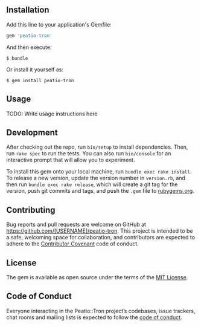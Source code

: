 ## Installation

Add this line to your application's Gemfile:

```ruby
gem 'peatio-tron'
```

And then execute:

    $ bundle

Or install it yourself as:

    $ gem install peatio-tron

## Usage

TODO: Write usage instructions here

## Development

After checking out the repo, run `bin/setup` to install dependencies. Then, run `rake spec` to run the tests. You can also run `bin/console` for an interactive prompt that will allow you to experiment.

To install this gem onto your local machine, run `bundle exec rake install`. To release a new version, update the version number in `version.rb`, and then run `bundle exec rake release`, which will create a git tag for the version, push git commits and tags, and push the `.gem` file to [rubygems.org](https://rubygems.org).

## Contributing

Bug reports and pull requests are welcome on GitHub at https://github.com/[USERNAME]/peatio-tron. This project is intended to be a safe, welcoming space for collaboration, and contributors are expected to adhere to the [Contributor Covenant](http://contributor-covenant.org) code of conduct.

## License

The gem is available as open source under the terms of the [MIT License](https://opensource.org/licenses/MIT).

## Code of Conduct

Everyone interacting in the Peatio::Tron project’s codebases, issue trackers, chat rooms and mailing lists is expected to follow the [code of conduct](https://github.com/[USERNAME]/peatio-tron/blob/master/CODE_OF_CONDUCT.md).
